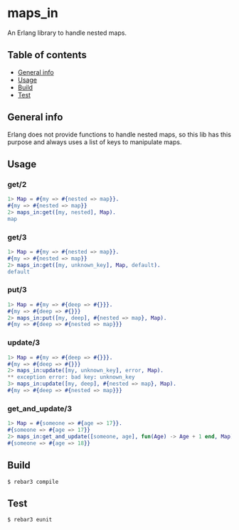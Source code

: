 # maps_in

An Erlang library to handle nested maps.

## Table of contents

* [General info](#general-info)
* [Usage](#usage)
* [Build](#build)
* [Test](#test)

## General info

Erlang does not provide functions to handle nested maps, so this lib has this purpose and always uses a list of keys to manipulate maps.

## Usage

### get/2

```erlang
1> Map = #{my => #{nested => map}}.
#{my => #{nested => map}}
2> maps_in:get([my, nested], Map).
map
```

### get/3

```erlang
1> Map = #{my => #{nested => map}}.
#{my => #{nested => map}}
2> maps_in:get([my, unknown_key], Map, default).
default
```

### put/3

```erlang
1> Map = #{my => #{deep => #{}}}.
#{my => #{deep => #{}}}
2> maps_in:put([my, deep], #{nested => map}, Map).
#{my => #{deep => #{nested => map}}}
```

### update/3

```erlang
1> Map = #{my => #{deep => #{}}}.
#{my => #{deep => #{}}}
2> maps_in:update([my, unknown_key], error, Map).
** exception error: bad key: unknown_key
3> maps_in:update([my, deep], #{nested => map}, Map).
#{my => #{deep => #{nested => map}}}
```

### get_and_update/3

```erlang
1> Map = #{someone => #{age => 17}}.
#{someone => #{age => 17}}
2> maps_in:get_and_update([someone, age], fun(Age) -> Age + 1 end, Map).
#{someone => #{age => 18}}
```

## Build

    $ rebar3 compile

## Test

    $ rebar3 eunit
